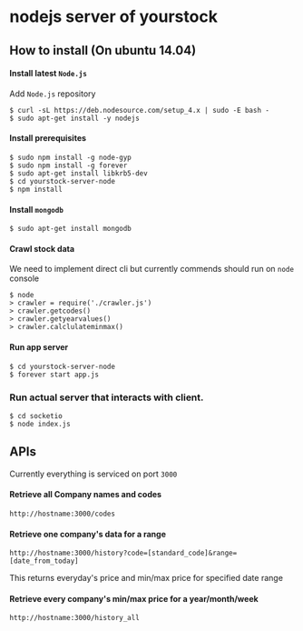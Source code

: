 # nodejs server of yourstock

## How to install (On ubuntu 14.04)

#### Install latest `Node.js`
Add `Node.js` repository
```
$ curl -sL https://deb.nodesource.com/setup_4.x | sudo -E bash -
$ sudo apt-get install -y nodejs
```

#### Install prerequisites
```
$ sudo npm install -g node-gyp
$ sudo npm install -g forever
$ sudo apt-get install libkrb5-dev
$ cd yourstock-server-node
$ npm install
```

#### Install `mongodb`
```
$ sudo apt-get install mongodb
```


#### Crawl stock data
We need to implement direct cli but currently commends should run on `node` console
```
$ node
> crawler = require('./crawler.js')
> crawler.getcodes()
> crawler.getyearvalues()
> crawler.calclulateminmax()
```

#### Run app server
```
$ cd yourstock-server-node
$ forever start app.js
```

### Run actual server that interacts with client.
```
$ cd socketio
$ node index.js
```

## APIs
Currently everything is serviced on port `3000`
#### Retrieve all Company names and codes
`http://hostname:3000/codes`

#### Retrieve one company's data for a range
`http://hostname:3000/history?code=[standard_code]&range=[date_from_today]`

This returns everyday's price and min/max price for specified date range


#### Retrieve every company's min/max price for a year/month/week
`http://hostname:3000/history_all`
